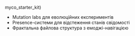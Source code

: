 myco_starter_kit)
- Mutation labs для еволюційних експериментів
- Presence-системи для відстеження станів свідомості
- Фрактальна файлова структура з емоджі-навігацією